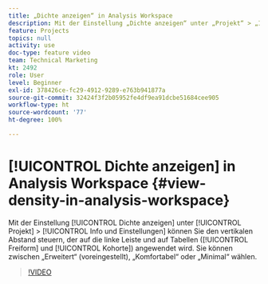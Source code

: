 ```yaml
---
title: „Dichte anzeigen“ in Analysis Workspace
description: Mit der Einstellung „Dichte anzeigen“ unter „Projekt“ > „Info und Einstellungen“ können Sie den vertikalen Abstand steuern, der auf die linke Leiste und auf Tabellen (Freiform und Kohorte) angewendet wird. Sie können zwischen „Erweitert“ (voreingestellt), „Komfortabel“ oder „Minimal“ wählen.
feature: Projects
topics: null
activity: use
doc-type: feature video
team: Technical Marketing
kt: 2492
role: User
level: Beginner
exl-id: 378426ce-fc29-4912-9289-e763b941877a
source-git-commit: 32424f3f2b05952fe4df9ea91dcbe51684cee905
workflow-type: ht
source-wordcount: '77'
ht-degree: 100%

---
```


# [!UICONTROL Dichte anzeigen] in Analysis Workspace {#view-density-in-analysis-workspace}

Mit der Einstellung [!UICONTROL Dichte anzeigen] unter [!UICONTROL Projekt] > [!UICONTROL Info und Einstellungen] können Sie den vertikalen Abstand steuern, der auf die linke Leiste und auf Tabellen ([!UICONTROL Freiform] und [!UICONTROL Kohorte]) angewendet wird. Sie können zwischen „Erweitert“ (voreingestellt), „Komfortabel“ oder „Minimal“ wählen.

>[!VIDEO](https://video.tv.adobe.com/v/25963/?quality=12)
